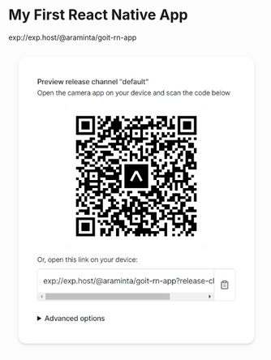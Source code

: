 # My First React Native App

exp://exp.host/@araminta/goit-rn-app

![app-screenshot](https://github.com/lady-araminta/goit-rn-app/blob/master/assets/images/screen.jpg)

